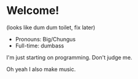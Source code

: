 # Welcome!
(looks like dum dum toilet, fix later)
- Pronouns: Big/Chungus
- Full-time: dumbass

I'm just starting on programming. Don't judge me.

Oh yeah I also make music.
